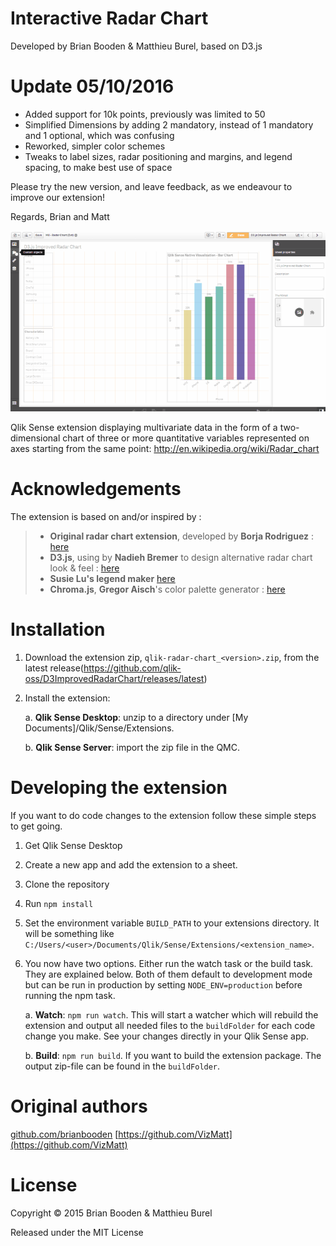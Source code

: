 
# Interactive Radar Chart

Developed by Brian Booden & Matthieu Burel, based on D3.js


# Update 05/10/2016

- Added support for 10k points, previously was limited to 50
- Simplified Dimensions by adding 2 mandatory, instead of 1 mandatory and 1 optional, which was confusing
- Reworked, simpler color schemes
- Tweaks to label sizes, radar positioning and margins, and legend spacing, to make best use of space

Please try the new version, and leave feedback, as we endeavour to improve our extension!

Regards,
Brian and Matt

![Interactive Radar Chart demonstration](resources/ReworkedD3Radar.gif)


Qlik Sense extension displaying multivariate data in the form of a two-dimensional chart of three or more quantitative variables represented on axes starting from the same point: http://en.wikipedia.org/wiki/Radar_chart


# Acknowledgements
The extension is based on and/or inspired by :

> - **Original radar chart extension**, developed by **Borja Rodriguez** :  [here](http://bit.ly/QlikSenseRadarChart_by_BrianMunz)
> - **D3.js**, using by **Nadieh Bremer** to design alternative radar chart look & feel :  [here](http://bit.ly/AlternativeRadarChartLookAndFeel_by_NadiehBremer)
> - **Susie Lu's legend maker** [here](http://bit.ly/D3LegendJS_by_SusieLu)
> - **Chroma.js**, **Gregor Aisch**'s color palette generator : [here](http://bit.ly/ChromaJS_by_GregorAisch)


# Installation

1. Download the extension zip, `qlik-radar-chart_<version>.zip`, from the latest release(https://github.com/qlik-oss/D3ImprovedRadarChart/releases/latest)
2. Install the extension:

   a. **Qlik Sense Desktop**: unzip to a directory under [My Documents]/Qlik/Sense/Extensions.

   b. **Qlik Sense Server**: import the zip file in the QMC.


# Developing the extension

If you want to do code changes to the extension follow these simple steps to get going.

1. Get Qlik Sense Desktop
1. Create a new app and add the extension to a sheet.
2. Clone the repository
3. Run `npm install`
4. Set the environment variable `BUILD_PATH` to your extensions directory. It will be something like `C:/Users/<user>/Documents/Qlik/Sense/Extensions/<extension_name>`.
5. You now have two options. Either run the watch task or the build task. They are explained below. Both of them default to development mode but can be run in production by setting `NODE_ENV=production` before running the npm task.

   a. **Watch**: `npm run watch`. This will start a watcher which will rebuild the extension and output all needed files to the `buildFolder` for each code change you make. See your changes directly in your Qlik Sense app.

   b. **Build**: `npm run build`. If you want to build the extension package. The output zip-file can be found in the `buildFolder`.


# Original authors

[github.com/brianbooden](https://github.com/brianbooden/)
[https://github.com/VizMatt](https://github.com/VizMatt)


# License

Copyright © 2015 Brian Booden & Matthieu Burel

Released under the MIT License